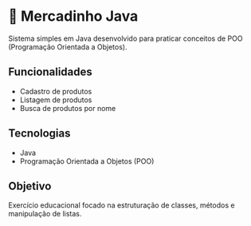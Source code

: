 # 🛒 Mercadinho Java

Sistema simples em Java desenvolvido para praticar conceitos de POO (Programação Orientada a Objetos).

## Funcionalidades
- Cadastro de produtos
- Listagem de produtos
- Busca de produtos por nome

## Tecnologias
- Java
- Programação Orientada a Objetos (POO)

## Objetivo
Exercício educacional focado na estruturação de classes, métodos e manipulação de listas.
